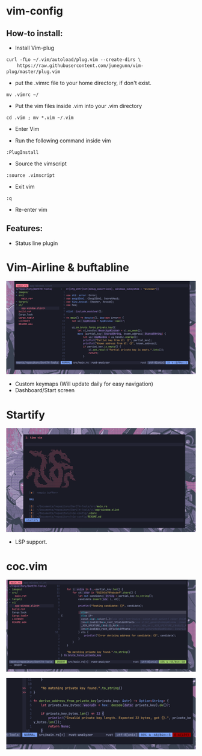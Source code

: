 # vim-config

## How-to install:

- Install Vim-plug

``` 
curl -fLo ~/.vim/autoload/plug.vim --create-dirs \
    https://raw.githubusercontent.com/junegunn/vim-plug/master/plug.vim
```
- put the .vimrc file to your home directory, if don't exist. 

```
mv .vimrc ~/ 
```
- Put the vim files inside .vim into your .vim directory 

```
cd .vim ; mv *.vim ~/.vim 
```
- Enter Vim

- Run the following command inside vim

```
:PlugInstall
```
- Source the vimscript
```
:source .vimscript
```

- Exit vim

```
:q
```

- Re-enter vim
 

## Features:
- Status line plugin

# Vim-Airline & buftabline

![Alt text](./images/Preview1.png)

- Custom keymaps (Will update daily for easy navigation)
- Dashboard/Start screen

# Startify

![Alt text](./images/Preview4.png)

- LSP support.

# coc.vim

![Alt text](./images/Preview2.png)

![Alt text](./images/Preview3.png)

